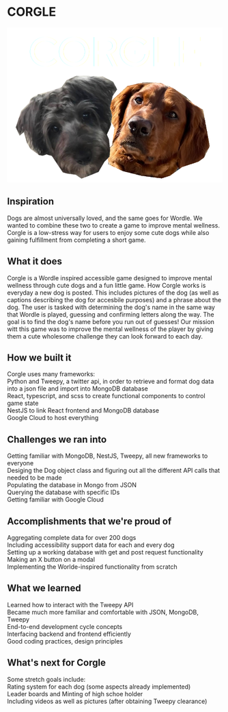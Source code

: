 # CORGLE

![Corgle Logo](corgle.png)

## Inspiration
Dogs are almost universally loved, and the same goes for Wordle. We wanted to combine these two to create a game to improve mental wellness. Corgle is a low-stress way for users to enjoy some cute dogs while also gaining fulfillment from completing a short game. 

## What it does
Corgle is a Wordle inspired accessible game designed to improve mental wellness through cute dogs and a fun little game. How Corgle works is everyday a new dog is posted. This includes pictures of the dog (as well as captions describing the dog for accesbile purposes) and a phrase about the dog. The user is tasked with determining the dog's name in the same way that Wordle is played, guessing and confirming letters along the way. The goal is to find the dog's name before you run out of guesses! Our mission witt this game was to improve the mental wellness of the player by giving them a cute wholesome challenge they can look forward to each day.

## How we built it
Corgle uses many frameworks:<br>
Python and Tweepy, a twitter api, in order to retrieve and format dog data into a json file and import into MongoDB database<br>
React, typescript, and scss to create functional components to control game state<br>
NestJS to link React frontend and MongoDB database<br>
Google Cloud to host everything


## Challenges we ran into
Getting familiar with MongoDB, NestJS, Tweepy, all new frameworks to everyone<br>
Desiging the Dog object class and figuring out all the different API calls that needed to be made<br>
Populating the database in Mongo from JSON<br>
Querying the database with specific IDs<br>
Getting familiar with Google Cloud


## Accomplishments that we're proud of
Aggregating complete data for over 200 dogs<br>
Including accessibility support data for each and every dog<br>
Setting up a working database with get and post request functionality<br>
Making an X button on a modal<br>
Implementing the Worlde-inspired functionality from scratch


## What we learned
Learned how to interact with the Tweepy API  <br>
Became much more familiar and comfortable with JSON, MongoDB, Tweepy  <br>
End-to-end development cycle concepts<br>
Interfacing backend and frontend efficiently<br>
Good coding practices, design principles


## What's next for Corgle
Some stretch goals include:<br>
Rating system for each dog (some aspects already implemented)<br>
Leader boards and Minting of high schoe holder<br>
Including videos as well as pictures (after obtaining Tweepy clearance)
